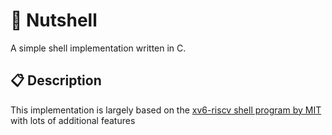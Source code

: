 # 🌰 Nutshell

A simple shell implementation written in C.

## 📋️ Description

This implementation is largely based on the
[xv6-riscv shell program by MIT](https://github.com/mit-pdos/xv6-riscv/blob/riscv/user/sh.c)
with lots of additional features
